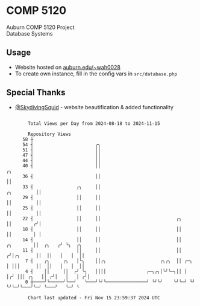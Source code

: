 # COMP 5120
Auburn COMP 5120 Project  
Database Systems

## Usage
- Website hosted on [auburn.edu/~wah0028](https://webhome.auburn.edu/~wah0028/)
- To create own instance, fill in the config vars in `src/database.php`

## Special Thanks
- [@SkydivingSquid](https://github.com/SkydivingSquid) - website beautification & added functionality

```

        Total Views per Day from 2024-08-18 to 2024-11-15

        Repository Views
      58 ┼
      54 ┤                       ╭╮
      51 ┤                       ││
      47 ┤                       ││
      44 ┤                       ││
      40 ┤                       ││                                                         ╭╮
      36 ┤                       ││                                                         ││
      33 ┤                ╭╮     ││                                              ╭╮         ││
      29 ┤                ││     ││                                              ││         ││
      25 ┤                ││     ││                                              ││         ││
      22 ┤                ││     ││                            ╭╮                ││        ╭╯│
      18 ┤                ││     ││                            ││                ││        │ │
      14 ┤                ││     ││                            ││      ╭╮        ││  ╭╮   ╭╯ ╰╮  ╭╮
      11 ┤                ││     ││                            ││     ╭╯│╭╮      ││  ││   │   │  ││
       7 ┤    ╭╮     ╭╮   │╰╮    ││╭╮                    ╭╮╭╮  ││ ╭─╮ │ │││      ││  ││   │   │  ││
       4 ┤    ││     ││  ╭╯ ╰╮   ││││               ╭─╮╭╮│╰╯╰─╮││ │ │╭╯ │││ ╭╮   ││ ╭╯│   │   │ ╭╯│
       0 ┼────╯╰─────╯╰──╯   ╰───╯╰╯╰───────────────╯ ╰╯╰╯    ╰╯╰─╯ ╰╯  ╰╯╰─╯╰───╯╰─╯ ╰───╯   ╰─╯ ╰

        Chart last updated - Fri Nov 15 23:59:37 2024 UTC
        
```

